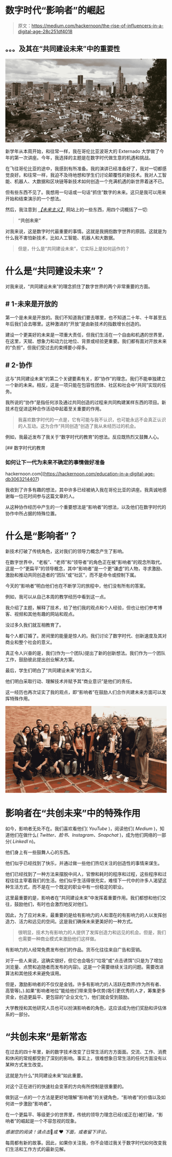 # 数字时代“影响者”的崛起

> 原文：<https://medium.com/hackernoon/the-rise-of-influencers-in-a-digital-age-28c251df4018>

## 。。。及其在“共同建设未来”中的重要性

![](img/a8e1bceaad1c9cf705ca8168999a1b87.png)

新学年从本周开始，和往常一样，我在哥伦比亚波哥大的 Externado 大学做了今年的第一次讲座。今年，我选择的主题是在数字时代做生意的机遇和挑战。

在飞往哥伦比亚的途中，我感到有所准备。我的演讲已经准备好了，我对一切都感觉良好。和往常一样，我迫不及待地想和学生们讨论颠覆性的新技术。我对人工智能、机器人、大数据和区块链等新技术如何创造一个充满机遇的新世界着迷不已。

但有些东西不见了。我想用一句话或一句话“抓住”数字的未来。这只是我可以用来开始和结束演示的一个想法。

然后，我注意到 [*【未来主义】*](http://www.futurism.com) 网站上的一些东西，用四个词概括了一切:

> **“共创未来”**

对我来说，这是数字时代最重要的事情。这就是我拥抱数字世界的原因。这就是为什么我不害怕新技术，比如人工智能、机器人和大数据。

> 但是，什么是“共同建设未来”，它实际上是如何运作的？

# 什么是“共同建设未来”？

对我来说，“共同建设未来”的理念抓住了数字世界的两个非常重要的方面。

## # 1-未来是开放的

第一个是未来是开放的。我们不知道我们要去哪里，也不知道二十年、十年甚至五年后我们会去哪里。这种激进的“开放”是由新技术的指数增长创造的。

建设一个更美好的未来是一项重大责任，但我们生活在一个自由和机遇的世界里，在这里，天赋、想象力和动力比地位、背景或经验更重要。我们都有面对开放未来的“负担”，但我们受过去的束缚要小得多。

## # 2-协作

这与“共同建设未来”的第二个关键要素有关，即“协作”的理念。我们不能单独建立一个新的未来。相反，这是一项只能在包容性团体、社区和社会中“共同”实现的任务。

我所说的“协作”是指任何涉及通过共同创造的过程来共同构建某样东西的项目。新技术在促进这种合作活动中起着至关重要的作用。

> 我喜欢数字时代的一点是，它有可能与我不认识，也可能永远不会真正认识的人互动。这为合作“共同创造”创造了我从未经历过的机会。

例如，我最近发布了我关于“数字时代的教育”的想法。反应既热烈又鼓舞人心。

[](https://hackernoon.com/education-in-a-digital-age-db3063214407) [## 数字时代的教育

### 如何让下一代为未来不确定的事情做好准备

hackernoon.com](https://hackernoon.com/education-in-a-digital-age-db3063214407) 

我收到了许多有趣的想法，其中许多已经被纳入我在哥伦比亚的讲座。我真诚地感谢每一位花时间参与这篇文章的人。

从这种协作经历中产生的一个重要想法是“影响者”的想法，以及他们在数字时代的协作中所占据的特殊位置。

# 什么是“影响者”？

新技术打破了传统角色，这对我们的领导力概念产生了影响。

在数字世界中，“老板”、“老师”和“领导者”的角色正在被“影响者”的观念所取代。这是一个“更扁平”的领导概念，其中“影响者”是一个更“谦虚”的人物，寻求激励、激励和推动共同创造者的“团队”或“社区”，而不是命令或控制下属。

今天的“影响者”明白他们也在不断学习的旅程中，他们没有所有的答案。

例如，我可以从自己本周的教学经历中看到这一点。

我介绍了主题，解释了技术，给了他们我的观点和个人经验，但也让他们参考博客、视频和其他有趣的网站和观点。

没过多久我们就互相教育了。

每个人都订婚了。房间里的能量是惊人的。我们讨论了数字时代、创新速度及其对商业和整个社会的意义。

真正令人兴奋的是，我们(作为一个团队)提出了新的创新想法。我们作为一个团队工作，鼓励彼此提出创业解决方案。

最后，学生们明白了“共同建设未来”的含义。

他们明白采取行动、理解技术并赋予其“商业意识”是他们的责任。

这一经历也再次证实了我的观点，即“影响者”在鼓励人们合作共建未来方面可以发挥特殊作用。

![](img/3b9623d776b2c34834f8b818e74bdd08.png)

# 影响者在“共创未来”中的特殊作用

如今，影响者无处不在。我们喜欢看他们( *YouTube* )，阅读他们( *Medium* )，知道他们在做什么( *Twitter、脸书、Instagram、Snapchat* )，成为他们网络的一部分( *LinkedI* n)。

他们身上有一些鼓舞人心的东西。

他们似乎已经找到了快乐，并通过做一些他们热切关注的创造性的事情来谋生。

他们已经找到了一种方法来摆脱中间人，官僚和耗时的程序和过程，这些程序和过程往往主宰着我们的生活。他们似乎生活得很充实，难怪下一代中的许多人渴望这种生活方式，而不是在一个既定的职业中有一份稳定的职业。

这里最重要的是，影响者在“共同建设未来”中发挥着重要作用。我们都想和他们交往，鼓励他们，有时也会激烈地反对他们。

因此，为了应对未来，最重要的是给有影响力的人和潜在的有影响力的人以发挥创造力、活力和远见的空间。这是我们确保未来更美好的一种方式。

> 很明显，技术为有影响力的人提供了发挥创造力和远见的机会。但是，我们也需要一种商业模式来激励他们这样做。

有影响力的人经常免费发布他们的作品。货币化往往来自广告和营销。

对于一些人来说，这确实很好，但它也会吸引“垃圾”或“点击诱饵”(只是为了增加浏览量、点赞和追随者而发布的内容)。这是一个需要继续关注的问题。需要改进算法和其他技术来避免误用。

但是，激励影响者的不仅仅是金钱。许多有影响力的人活跃在商界(作为所有者、高管等)。).如果“影响者地位”能给他们带来竞争优势(吸引更优秀的人才，筹集更多资金，创造更扁平、更包容的“企业文化”)，他们就会受到鼓励。

大学教授和其他研究人员也可以扮演影响者的角色，这应该成为他们奖励和评估体系的一部分。

# “共创未来”是新常态

在过去的四十年里，新的数字技术改变了日常生活的方方面面。交流、工作、消费和休闲的常规都受到了深刻的影响。事实上，很难想象日常生活的任何方面没有以某种方式发生改变。

这就是为什么“共同建设未来”如此重要。

对这个正在进行的快速社会变革的方向有所控制是很重要的。

做到这一点的一个方法是更好地理解“影响者”的关键角色，“影响者”的价值以及如何进一步激励“影响者”。

在一个更扁平、等级更少的世界里，传统的领导力理念已经(或正在)被打破，“影响者”的崛起是一个不容忽视的现象。

*感谢您的阅读！请点击*👏*或* ❤️ *下面，或者留下评论。*

每周都有新的故事。因此，如果你关注我，你不会错过我关于数字时代如何改变我们生活和工作方式的最新见解。